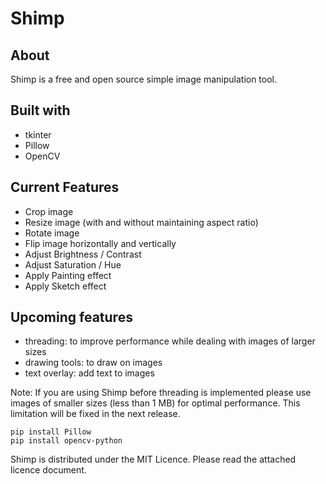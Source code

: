 # Shimp

## About

Shimp is a free and open source simple image manipulation tool.

## Built with

* tkinter
* Pillow
* OpenCV

## Current Features

* Crop image
* Resize image (with and without maintaining aspect ratio)
* Rotate image
* Flip image horizontally and vertically
* Adjust Brightness / Contrast
* Adjust Saturation / Hue
* Apply Painting effect
* Apply Sketch effect

## Upcoming features

* threading: to improve performance while dealing with images of larger sizes
* drawing tools: to draw on images
* text overlay: add text to images

Note: If you are using Shimp before threading is implemented please use images of smaller sizes (less than 1 MB) for optimal performance. This limitation will be fixed in the next release.

```shell
pip install Pillow
pip install opencv-python
```
Shimp is distributed under the MIT Licence. Please read the attached licence document.
